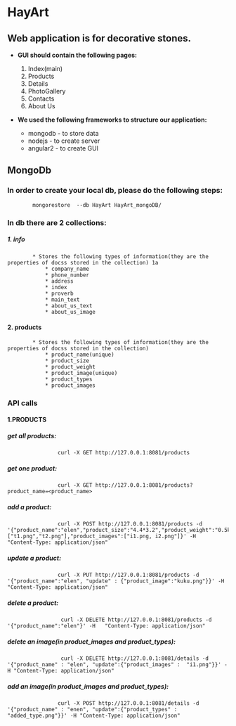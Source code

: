 # HayArt

## Web application is for decorative stones.

* **GUI should contain the following pages:**
    1.  Index(main)
    2.  Products
    3.  Details
    4.  PhotoGallery
    5.  Contacts
    6.  About Us

* **We used the following frameworks to structure our application:**
	* mongodb - to store data
	* nodejs - to create server
	* angular2 - to create GUI


## MongoDb

###	In order to create your local db, please do the following steps:

```
		mongorestore  --db HayArt HayArt_mongoDB/
```

###	In db there are 2 collections:

#####	1. info
			* Stores the following types of information(they are the properties of docss stored in the collection) 1a
				* company_name
				* phone_number
				* address
				* index
				* proverb
				* main_text
				* about_us_text
				* about_us_image

####	2. products
			* Stores the following types of information(they are the properties of docss stored in the collection)
				* product_name(unique)
				* product_size
				* product_weight
				* product_image(unique)
				* product_types
				* product_images

### API calls
####	 1.PRODUCTS
#####	get all products:

```
				curl -X GET http://127.0.0.1:8081/products
```

#####	get one product:

```
				curl -X GET http://127.0.0.1:8081/products?product_name=<product_name>
```

#####	add a product:

```
				curl -X POST http://127.0.0.1:8081/products -d '{"product_name":"elen","product_size":"4.4*3.2","product_weight":"0.5kg","product_image":"enenikos.gpg","product_types":["t1.png","t2.png"],"product_images":["i1.png, i2.png"]}' -H   "Content-Type: application/json"
```

#####	update a product:

```
				curl -X PUT http://127.0.0.1:8081/products -d '{"product_name":"elen", "update" : {"product_image":"kuku.png"}}' -H   "Content-Type: application/json"
```

#####	delete a product:

```
				 curl -X DELETE http://127.0.0.1:8081/products -d '{"product_name":"elen"}' -H   "Content-Type: application/json"
```
#####	delete an image(in product_images and product_types):
```
				 curl -X DELETE http://127.0.0.1:8081/details -d '{"product_name" : "elen", "update":{"product_images" :  "i1.png"}}' -H "Content-Type: application/json"
```
#####	add an image(in product_images and product_types):

```
				curl -X POST http://127.0.0.1:8081/details -d '{"product_name" : "enen", "update":{"product_types" :  "added_type.png"}}' -H "Content-Type: application/json"
```

